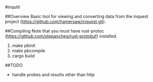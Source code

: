 #inqutil

##Overview
Basic tool for viewing and converting data from the inquest project
(https://github.com/hamersaw/inquest.git).

##Compiling
Note that you must have rust-protoc 
(https://github.com/stepancheg/rust-protobuf) installed.

1. make pbinit
2. make pbcompile
3. cargo build

##TODO
- handle probes and results other than http
